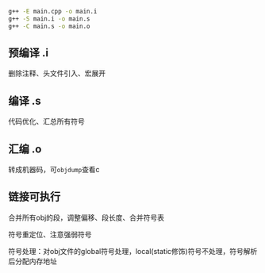 
```sh
g++ -E main.cpp -o main.i
g++ -S main.i -o main.s
g++ -C main.s -o main.o
```

## 预编译 .i

删除注释、头文件引入、宏展开

## 编译 .s

代码优化、汇总所有符号
## 汇编 .o

转成机器码，可`objdump`查看c
## 链接可执行

合并所有obj的段，调整偏移、段长度、合并符号表

符号重定位、注意强弱符号


符号处理：对obj文件的global符号处理，local(static修饰)符号不处理，符号解析后分配内存地址



